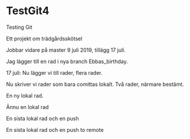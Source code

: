 TestGit4
========

Testing Git

Ett projekt om trädgårdsskötsel

Jobbar vidare på master 9 juli 2019, tillägg 17 juli.




Jag lägger till en rad i nya branch Ebbas_birthday.

17 juli: Nu lägger vi till rader, 
flera rader.

Nu skriver vi rader som bara comittas lokalt.
Två rader, närmare bestämt.

En ny lokal rad.

Ännu en lokal rad

En sista lokal rad och en push

En sista lokal rad och en push to remote